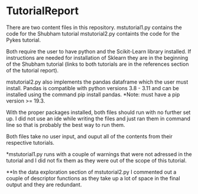 # TutorialReport
There are two content files in this repository.
mstutorial1.py contains the code for the Shubham tutorial
mstutorial2.py containts the code for the Pykes tutorial.

Both require the user to have python and the Scikit-Learn library installed. If instructions are needed for installation of Sklearn they are in the beginning of the Shubham tutorial (links to both tutorials are in the references section of the tutorial report). 

mstutorial2.py also implements the pandas dataframe which the user must install. 
Pandas is compatible with python versions 3.8 - 3.11 and can be installed using the command
pip install pandas. *Note: must have a pip version >= 19.3.


With the proper packages installed, both files should run with no further set up. I did not use an ide while writing the files and just ran them in command line so that is probably the best way to run them. 

Both files take no user input, and ouput all of the contents from their respective tutorials. 

*mstutorial1.py runs with a couple of warnings that were not adressed in the tutorial and I did not fix them as they were out of the scope of this tutorial.

**In the data exploration section of mstutorial2.py I commented out a couple of descriptor functions as they take up a lot of space in the final output and they are redundant. 
